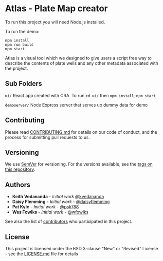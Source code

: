 # Atlas - Plate Map creator

To run this project you will need Node.js installed.

To run the demo:

```
npm install
npm run build
npm start
```

Atlas is a visual tool which we designed to give users a script free way to describe the contents of plate wells and any other metadata associated with the project.

## Sub Folders

`ui/` React app created with CRA. To run `cd ui/` then `npm install;npm start`

`demoserver/` Node Express server that serves up dummy data for demo

## Contributing

Please read [CONTRIBUTING.md](https://gist.github.com/PurpleBooth/b24679402957c63ec426) for details on our code of conduct, and the process for submitting pull requests to us.

## Versioning

We use [SemVer](http://semver.org/) for versioning. For the versions available, see the [tags on this repository](https://github.com/Kaleido-Biosciences/fetch/tags).

## Authors

- **Keith Vedananda** - _Initial work_ [@kvedananda](https://github.com/kvedananda)
- **Daisy Flemming** - _Initial work_ - [@daisyflemming](https://github.com/daisyflemming)
- **Pat Kyle** - _Initial work_ - [@psk788](https://github.com/psk788)
- **Wes Fowlks** - _Initial work_ - [@wfowlks](https://github.com/wfowlks)

See also the list of [contributors](https://github.com/Kaleido-Biosciences/fetch/graphs/contributors) who participated in this project.

## License

This project is licensed under the BSD 3-clause "New" or "Revised" License - see the [LICENSE.md](LICENSE.md) file for details
